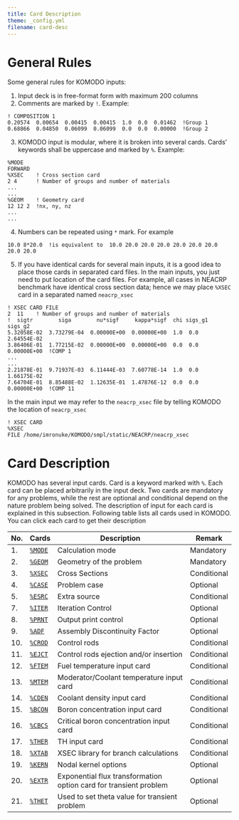 ```yaml
---
title: Card Description
theme: _config.yml
filename: card-desc
---
```


# General Rules

Some general rules for KOMODO inputs:
1.  Input deck is in free-format form with maximum 200 columns
2.	Comments are marked by `!`. Example:
```
! COMPOSITION 1
0.20574  0.00654  0.00415  0.00415  1.0  0.0  0.01462  !Group 1
0.68866  0.04850  0.06099  0.06099  0.0  0.0  0.00000  !Group 2
```

3.	KOMODO input is modular, where it is broken into several cards. Cards’ keywords shall be uppercase and marked by `%`. Example:
```
%MODE
FORWARD
%XSEC    ! Cross section card                                                                                                                                  
2 4      ! Number of groups and number of materials
...
...
%GEOM    ! Geometry card
12 12 2  !nx, ny, nz
...
...
```

4.	Numbers can be repeated using `*` mark. For example
```
10.0 8*20.0  !is equivalent to  10.0 20.0 20.0 20.0 20.0 20.0 20.0 20.0 20.0
```

5. If you have identical cards for several main inputs, it is a good idea to place those cards in separated card files. In the main inputs, you just need to put location of the card files. For example, all cases in NEACRP benchmark have identical cross section data; hence we may place `%XSEC` card in a separated named `neacrp_xsec`
```
! XSEC CARD FILE
2  11    ! Number of groups and number of materials
!  sigtr        siga        nu*sigf     kappa*sigf  chi sigs_g1 sigs_g2
5.32058E-02  3.73279E-04  0.00000E+00  0.00000E+00  1.0  0.0  2.64554E-02
3.86406E-01  1.77215E-02  0.00000E+00  0.00000E+00  0.0  0.0  0.00000E+00  !COMP 1
...
...
2.21878E-01  9.71937E-03  6.11444E-03  7.60778E-14  1.0  0.0  1.66175E-02
7.64704E-01  8.85488E-02  1.12635E-01  1.47876E-12  0.0  0.0  0.00000E+00  !COMP 11
```

In the main input we may refer to the `neacrp_xsec` file by telling KOMODO the location of `neacrp_xsec`
```
! XSEC CARD
%XSEC
FILE /home/imronuke/KOMODO/smpl/static/NEACRP/neacrp_xsec
```


# Card Description

KOMODO has several input cards. Card is a keyword marked with `%`. Each card can be placed arbitrarily in the input deck. Two cards are mandatory for any problems, while the rest are optional and conditional depend on the nature problem being solved. The description of input for each card is explained in this subsection. Following table lists all cards used in KOMODO. You can click each card to get their description


| **No.** | **Cards** | **Description** | **Remark** |
| --- | --- | --- | --- |
| 1. | [`%MODE`](https://imronuke.github.io/KOMODO/mode) | Calculation mode | Mandatory |
| 2. | [`%GEOM`](https://imronuke.github.io/KOMODO/geom) | Geometry of the problem | Mandatory |
| 3. | [`%XSEC`](https://imronuke.github.io/KOMODO/xsec) | Cross Sections | Conditional |
| 4. | [`%CASE`](https://imronuke.github.io/KOMODO/case) | Problem case | Optional |
| 5. | [`%ESRC`](https://imronuke.github.io/KOMODO/esrc) | Extra source | Conditional |
| 7. | [`%ITER`](https://imronuke.github.io/KOMODO/iter) | Iteration Control | Optional |
| 8. | [`%PRNT`](https://imronuke.github.io/KOMODO/prnt) | Output print control | Optional |
| 9. | [`%ADF`](https://imronuke.github.io/KOMODO/adf) | Assembly Discontinuity Factor | Optional |
| 10. | [`%CROD`](https://imronuke.github.io/KOMODO/crod) | Control rods | Conditional |
| 11. | [`%EJCT`](https://imronuke.github.io/KOMODO/ejct) | Control rods ejection and/or insertion | Conditional |
| 12. | [`%FTEM`](https://imronuke.github.io/KOMODO/ftem) | Fuel temperature input card | Conditional |
| 13. | [`%MTEM`](https://imronuke.github.io/KOMODO/mtem) | Moderator/Coolant temperature input card | Conditional |
| 14. | [`%CDEN`](https://imronuke.github.io/KOMODO/cden) | Coolant density input card | Conditional |
| 15. | [`%BCON`](https://imronuke.github.io/KOMODO/bcon) | Boron concentration input card | Conditional |
| 16. | [`%CBCS`](https://imronuke.github.io/KOMODO/cbcs) | Critical boron concentration input card | Conditional |
| 17. | [`%THER`](https://imronuke.github.io/KOMODO/ther) | TH input card | Conditional |
| 18. | [`%XTAB`](https://imronuke.github.io/KOMODO/xtab) | XSEC library for branch calculations | Conditional |
| 19. | [`%KERN`](https://imronuke.github.io/KOMODO/kern) | Nodal kernel options | Optional |
| 20. | [`%EXTR`](https://imronuke.github.io/KOMODO/extr) | Exponential flux transformation option card for transient problem | Optional |
| 21. | [`%THET`](https://imronuke.github.io/KOMODO/thet) | Used to set theta value for transient problem | Optional |
